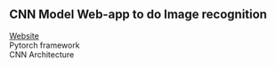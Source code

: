 ## CNN Model Web-app to do Image recognition

[Website](https://ship-or-truck-api.herokuapp.com)
<br>
Pytorch framework<br>
  CNN Architecture<b>
